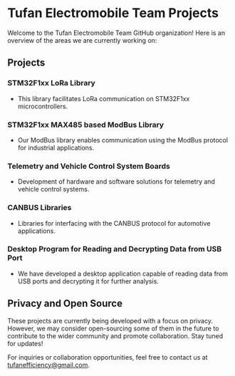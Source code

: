 # Tufan Electromobile Team Projects

Welcome to the Tufan Electromobile Team GitHub organization! Here is an overview of the areas we are currently working on:

## Projects

### STM32F1xx LoRa Library
- This library facilitates LoRa communication on STM32F1xx microcontrollers.

### STM32F1xx MAX485 based ModBus Library
- Our ModBus library enables communication using the ModBus protocol for industrial applications.

### Telemetry and Vehicle Control System Boards
- Development of hardware and software solutions for telemetry and vehicle control systems.

### CANBUS Libraries
- Libraries for interfacing with the CANBUS protocol for automotive applications.

### Desktop Program for Reading and Decrypting Data from USB Port
- We have developed a desktop application capable of reading data from USB ports and decrypting it for further analysis.

## Privacy and Open Source

These projects are currently being developed with a focus on privacy. However, we may consider open-sourcing some of them in the future to contribute to the wider community and promote collaboration. Stay tuned for updates!

For inquiries or collaboration opportunities, feel free to contact us at [tufanefficiency@gmail.com](mailto:tufanefficiency@gmail.com).

